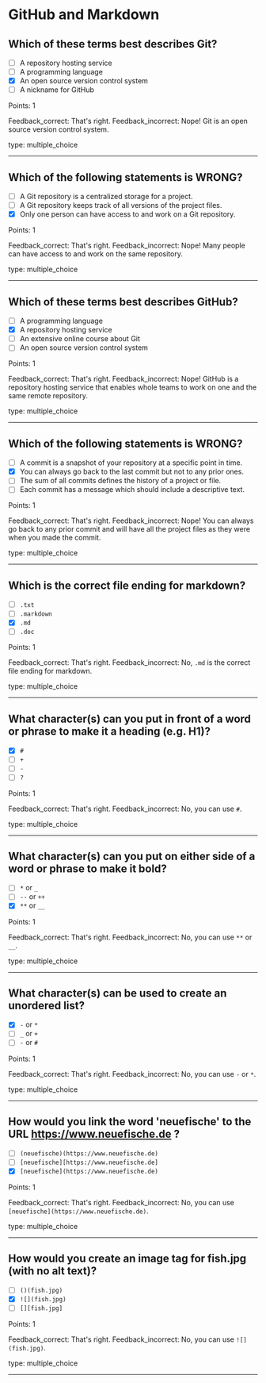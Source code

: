 # GitHub and Markdown

## Which of these terms best describes Git?

* [ ] A repository hosting service
* [ ] A programming language
* [x] An open source version control system
* [ ] A nickname for GitHub

Points: 1

Feedback_correct: That's right. 
Feedback_incorrect: Nope! Git is an open source version control system.

type: multiple_choice

---

## Which of the following statements is WRONG?

* [ ] A Git repository is a centralized storage for a project.
* [ ] A Git repository keeps track of all versions of the project files.
* [x] Only one person can have access to and work on a Git repository.

Points: 1

Feedback_correct: That's right. 
Feedback_incorrect: Nope! Many people can have access to and work on the same repository.

type: multiple_choice

---

## Which of these terms best describes GitHub?

* [ ] A programming language
* [x] A repository hosting service
* [ ] An extensive online course about Git
* [ ] An open source version control system

Points: 1

Feedback_correct: That's right. 
Feedback_incorrect: Nope! GitHub is a repository hosting service that enables whole teams to work on one and the same remote repository.

type: multiple_choice

---

## Which of the following statements is WRONG?

* [ ] A commit is a snapshot of your repository at a specific point in time.
* [x] You can always go back to the last commit but not to any prior ones.
* [ ] The sum of all commits defines the history of a project or file.
* [ ] Each commit has a message which should include a descriptive text.

Points: 1

Feedback_correct: That's right. 
Feedback_incorrect: Nope! You can always go back to any prior commit and will have all the project files as they were when you made the commit.

type: multiple_choice

---

## Which is the correct file ending for markdown?

* [ ] `.txt`
* [ ] `.markdown`
* [x] `.md`
* [ ] `.doc`

Points: 1

Feedback_correct: That's right.
Feedback_incorrect: No, `.md` is the correct file ending for markdown.

type: multiple_choice

---

## What character(s) can you put in front of a word or phrase to make it a heading (e.g. H1)?

* [x] `#`
* [ ] `+`
* [ ] `-`
* [ ] `?`

Points: 1

Feedback_correct: That's right.
Feedback_incorrect: No, you can use `#`.

type: multiple_choice

---

## What character(s) can you put on either side of a word or phrase to make it bold?

* [ ] `*` or `_`
* [ ] `--` or `++`
* [x] `**` or `__`

Points: 1

Feedback_correct: That's right.
Feedback_incorrect: No, you can use `**` or `__`.

type: multiple_choice

---

## What character(s) can be used to create an unordered list?

* [x] `-` or `*` 
* [ ] `_` or `+`
* [ ] `-` or `#`

Points: 1

Feedback_correct: That's right.
Feedback_incorrect: No, you can use `-` or `*`.

type: multiple_choice

---

## How would you link the word 'neuefische' to the URL https://www.neuefische.de ?

* [ ] `(neuefische)(https://www.neuefische.de)`
* [ ] `[neuefische][https://www.neuefische.de]`
* [x] `[neuefische](https://www.neuefische.de)`

Points: 1

Feedback_correct: That's right.
Feedback_incorrect: No, you can use `[neuefische](https://www.neuefische.de)`.

type: multiple_choice

---

## How would you create an image tag for fish.jpg (with no alt text)?

* [ ] `()(fish.jpg)`
* [x] `![](fish.jpg)`
* [ ] `[][fish.jpg]`

Points: 1

Feedback_correct: That's right.
Feedback_incorrect: No, you can use `![](fish.jpg)`.

type: multiple_choice

---
